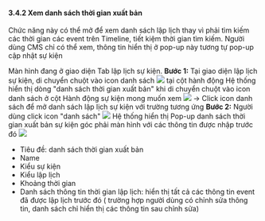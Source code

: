 #### 3.4.2 Xem danh sách thời gian xuất bản
Chức năng này có thể mở để xem danh sách lập lịch thay vì phải tìm kiếm các thời gian các event trên Timeline, tiết kiệm thời gian tìm kiếm.
 Người dùng CMS chỉ có thể xem, thông tin hiển thị ở pop-up này tương tự pop-up cập nhật sự kiện

Màn hình đang ở giao diện Tab lập lịch sự kiện.
 **Bước 1:** Tại giao diện lập lịch sự kiện,
 di chuyển chuột vào icon danh sách ![](/images\icon_List.png) tại cột hành động
 Hệ thống hiển thị dòng "danh sách thời gian xuất bản" khi di chuyển chuột vào icon danh sách ở cột Hành động sự kiện mong muốn xem
![](/images\Action_publictime_schedule.png)
→ Click icon danh sách để mở danh sách lập lịch sự kiện với trường tương ứng
 **Bước 2:** Người dùng click icon "danh sách" ![](/images\icon_List.png)
 Hệ thống hiển thị Pop-up danh sách thời gian xuất bản sự kiện góc phải màn hình với các thông tin được nhập trước đó ![](/images\Popup_publictime_Schedule.png)
* Tiêu đề: danh sách thời gian xuất bản
* Name
* Kiểu sự kiện
* Kiểu lập lịch
* Khoảng thời gian
* Danh sách thông tin thời gian lập lịch: hiển thị tất cả các thông tin event đã được lập lịch trước đó
( trường hợp người dùng có chỉnh sửa thông tin, danh sách chỉ hiển thị các thông tin sau chỉnh sửa)